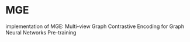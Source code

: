 # MGE
implementation of MGE: Multi-view Graph Contrastive Encoding for Graph Neural Networks Pre-training
